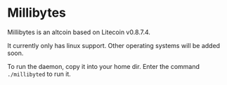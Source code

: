 # Millibytes

Millibytes is an altcoin based on Litecoin v0.8.7.4.

It currently only has linux support. Other operating systems will be added soon.

To run the daemon, copy it into your home dir. Enter the command
```./millibyted```
to run it.

